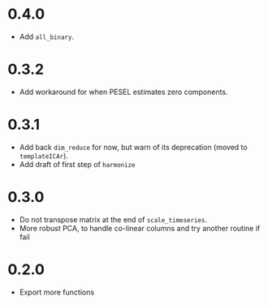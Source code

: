 # 0.4.0

* Add `all_binary`.

# 0.3.2

* Add workaround for when PESEL estimates zero components.

# 0.3.1

* Add back `dim_reduce` for now, but warn of its deprecation (moved to `templateICAr`).
* Add draft of first step of `harmonize`

# 0.3.0

* Do not transpose matrix at the end of `scale_timeseries`.
* More robust PCA, to handle co-linear columns and try another routine if fail

# 0.2.0

* Export more functions